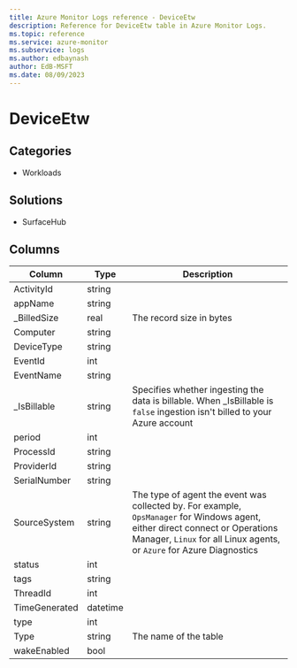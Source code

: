 ```yaml
---
title: Azure Monitor Logs reference - DeviceEtw
description: Reference for DeviceEtw table in Azure Monitor Logs.
ms.topic: reference
ms.service: azure-monitor
ms.subservice: logs
ms.author: edbaynash
author: EdB-MSFT
ms.date: 08/09/2023
---
```


# DeviceEtw



## Categories

- Workloads
## Solutions

- SurfaceHub




## Columns

| Column | Type | Description |
|---|---|---|
| ActivityId | string |   |
| appName | string |   |
| _BilledSize | real | The record size in bytes |
| Computer | string |   |
| DeviceType | string |   |
| EventId | int |   |
| EventName | string |   |
| _IsBillable | string | Specifies whether ingesting the data is billable. When _IsBillable is `false` ingestion isn't billed to your Azure account |
| period | int |   |
| ProcessId | string |   |
| ProviderId | string |   |
| SerialNumber | string |   |
| SourceSystem | string | The type of agent the event was collected by. For example, `OpsManager` for Windows agent, either direct connect or Operations Manager, `Linux` for all Linux agents, or `Azure` for Azure Diagnostics |
| status | int |   |
| tags | string |   |
| ThreadId | int |   |
| TimeGenerated | datetime |   |
| type | int |   |
| Type | string | The name of the table |
| wakeEnabled | bool |   |
